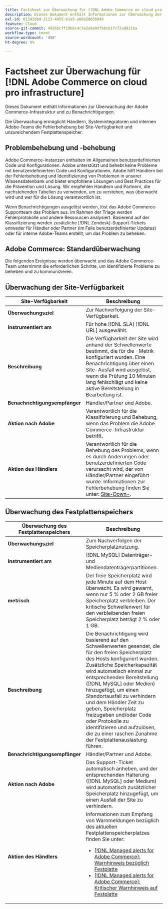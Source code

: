 ```yaml
---
title: Factsheet zur Überwachung für [!DNL Adobe Commerce on cloud pro infrastructure]
description: Dieses Dokument enthält Informationen zur Überwachung der Adobe Commerce-Infrastruktur und zu Benachrichtigungen.
exl-id: 01342d8d-2123-4455-b1a5-a08a5805b046
feature: Cloud
source-git-commit: 4926bcff19b8c4c7e2a9a9dfb0cb1fc72a9821ba
workflow-type: tm+mt
source-wordcount: '458'
ht-degree: 0%

---
```



# Factsheet zur Überwachung für [!DNL Adobe Commerce on cloud pro infrastructure]

Dieses Dokument enthält Informationen zur Überwachung der Adobe Commerce-Infrastruktur und zu Benachrichtigungen.

Die Überwachung ermöglicht Händlern, Systemintegratoren und internen Adobe-Teams die Fehlerbehebung bei Site-Verfügbarkeit und unzureichendem Festplattenspeicher.

## Problembehebung und -behebung

Adobe Commerce-Instanzen enthalten im Allgemeinen benutzerdefinierten Code und Konfigurationen. Adobe unterstützt und behebt keine Probleme mit benutzerdefiniertem Code und Konfigurationen. Adobe hilft Händlern bei der Fehlerbehebung und Identifizierung von Problemen in unserer Wissensdatenbank und bietet empfohlene Lösungen und Best Practices für die Prävention und Lösung. Wir empfehlen Händlern und Partnern, die nachstehenden Tabellen zu verwenden, um zu verstehen, was überwacht wird und wer für die Lösung verantwortlich ist.

Wenn Benachrichtigungen ausgelöst werden, löst das Adobe Commerce-Supportteam das Problem aus. Im Rahmen der Triage werden Fehlerprotokolle und andere Ressourcen analysiert. Basierend auf der Klassifizierung werden zusätzliche [!DNL Zendesk]-Support-Tickets entweder für Händler oder Partner (im Falle benutzerdefinierter Updates) oder für interne Adobe-Teams erstellt, um das Problem zu beheben.

## Adobe Commerce: Standardüberwachung

Die folgenden Ereignisse werden überwacht und das Adobe Commerce-Team unternimmt die erforderlichen Schritte, um identifizierte Probleme zu beheben und zu kommunizieren.

## Überwachung der Site-Verfügbarkeit

| Site-Verfügbarkeit | Beschreibung |
|------------|------------|
| **Überwachungsziel** | Zur Nachverfolgung der Site-Verfügbarkeit. |
| **Instrumentiert am** | Für hohe [!DNL SLA] [!DNL URL] ausgewählt. |
| **Beschreibung** | Die Verfügbarkeit der Site wird anhand der Schwellenwerte bestimmt, die für die -Metrik konfiguriert wurden. Eine Benachrichtigung über einen Site-Ausfall wird ausgelöst, wenn die Prüfung 10 Minuten lang fehlschlägt und keine aktive Bereitstellung in Bearbeitung ist. |
| **Benachrichtigungsempfänger** | Händler/Partner und Adobe. |
| **Aktion nach Adobe** | Verantwortlich für die Klassifizierung und Behebung, wenn das Problem die Adobe Commerce-Infrastruktur betrifft. |
| **Aktion des Händlers** | Verantwortlich für die Behebung des Problems, wenn es durch Änderungen oder benutzerdefinierten Code verursacht wird, der von Händler/Partner eingeführt wurde. Informationen zur Fehlerbehebung finden Sie unter: [Site-Down-](https://experienceleague.adobe.com/docs/commerce-knowledge-base/kb/troubleshooting/site-down-or-unresponsive/magento-site-down-troubleshooter.html). |

## Überwachung des Festplattenspeichers

| Überwachung des Festplattenspeichers | Beschreibung |
|------------|------------|
| **Überwachungsziel** | Zum Nachverfolgen der Speicherplatznutzung. |
| **Instrumentiert am** | [!DNL MySQL] Datenträger- und Mediendatenträgerpartitionen. |
| **metrisch** | Der freie Speicherplatz wird jede Minute auf dem Host überwacht. Es wird gewarnt, wenn nur 5 % oder 2 GB freier Speicherplatz verbleiben. Der kritische Schwellenwert für den verbleibenden freien Speicherplatz beträgt 2 % oder 1 GB. |
| **Beschreibung** | Die Benachrichtigung wird basierend auf den Schwellenwerten gesendet, die für den freien Speicherplatz des Hosts konfiguriert wurden. Zusätzliche Speicherkapazität wird automatisch einmal zur entsprechenden Bereitstellung ([!DNL MySQL] oder Medien) hinzugefügt, um einen Standortausfall zu verhindern und dem Händler Zeit zu geben, Speicherplatz freizugeben und/oder Code oder Protokolle zu identifizieren und aufzulösen, die zu einer raschen Zunahme der Festplattenauslastung führen. |
| **Benachrichtigungsempfänger** | Händler/Partner und Adobe. |
| **Aktion nach Adobe** | Das Support-Ticket automatisch anheben, und der entsprechenden Halterung ([!DNL MySQL] oder Medium) wird automatisch zusätzlicher Speicherplatz hinzugefügt, um einen Ausfall der Site zu verhindern. |
| **Aktion des Händlers** | Informationen zum Empfang von Warnmeldungen bezüglich des aktuellen Festplattenspeicherplatzes finden Sie unter: <ul><li>[[!DNL Managed alerts for Adobe Commerce]: Warnhinweis bezüglich Festplatte](https://experienceleague.adobe.com/docs/commerce-knowledge-base/kb/support-tools/managed-alerts/managed-alerts-for-magento-commerce-disk-warning-alert.html)</li><li>[[!DNL Managed alerts for Adobe Commerce]: Kritischer Warnhinweis auf Festplatte](https://experienceleague.adobe.com/docs/commerce-knowledge-base/kb/support-tools/managed-alerts/managed-alerts-for-magento-commerce-disk-critical-alert.html) </li></ul> |
